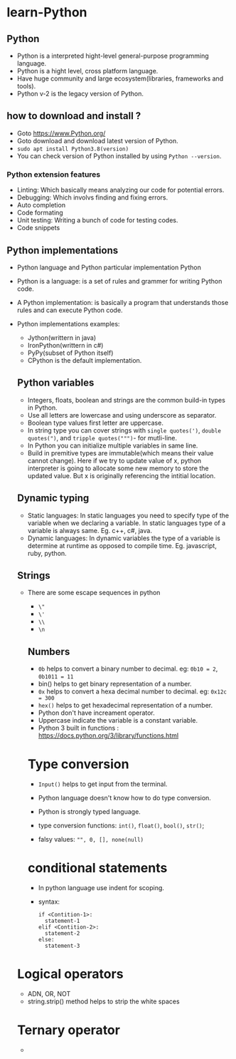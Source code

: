 # learn-Python

## Python

- Python is a interpreted hight-level general-purpose programming language.
- Python is a hight level, cross platform language.
- Have huge community and large ecosystem(libraries, frameworks and tools).
- Python v-2 is the legacy version of Python.

## how to download and install ?

- Goto https://www.Python.org/
- Goto download and download latest version of Python.
- `sudo apt install Python3.8(version)`
- You can check version of Python installed by using `Python --version`.

### Python extension features

- Linting: Which basically means analyzing our code for potential errors.
- Debugging: Which involvs finding and fixing errors.
- Auto completion
- Code formating
- Unit testing: Writing a bunch of code for testing codes.
- Code snippets

## Python implementations

- Python language and Python particular implementation Python
- Python is a language: is a set of rules and grammer for writing Python code.
- A Python implementation: is basically a program that understands those rules and can execute Python code.
- Python implementations examples:

  - Jython(writtern in java)
  - IronPython(writtern in c#)
  - PyPy(subset of Python itself)
  - CPython is the default implementation.

  ## Python variables

  - Integers, floats, boolean and strings are the common build-in types in Python.
  - Use all letters are lowercase and using underscore as separator.
  - Boolean type values first letter are uppercase.
  - In string type you can cover strings with `single quotes(')`, `double quotes(")`, and `tripple quotes(""")`- for mutli-line.
  - In Python you can initialize multiple variables in same line.
  - Build in premitive types are immutable(which means their value cannot change). Here if we try to update value of x,
    python interpreter is going to allocate some new memory to store the updated value. But x is originally referencing the intitial location.

  ## Dynamic typing

  - Static languages: In static languages you need to specify type of the variable when we declaring a variable.
    In static languages type of a variable is always same. Eg. c++, c#, java.
  - Dynamic languages: In dynamic variables the type of a variable is determine at runtime as opposed to compile time. Eg. javascript, ruby, python.

  ## Strings

  - There are some escape sequences in python

    - `\"`
    - `\'`
    - `\\`
    - `\n`

    ## Numbers

    - `0b` helps to convert a binary number to decimal. eg: `0b10 = 2`, `0b1011 = 11`
    - bin() helps to get binary representation of a number.
    - `0x` helps to convert a hexa decimal number to decimal. eg: `0x12c = 300`
    - `hex()` helps to get hexadecimal representation of a number.
    - Python don't have increament operator.
    - Uppercase indicate the variable is a constant variable.
    - Python 3 built in functions : https://docs.python.org/3/library/functions.html

    # Type conversion

    - `Input()` helps to get input from the terminal.
    - Python language doesn't know how to do type conversion.
    - Python is strongly typed language.
    - type conversion functions: `int()`, `float()`, `bool()`, `str()`;

    - falsy values: `"", 0, [], none(null)`

    # conditional statements

    - In python language use indent for scoping.
    - syntax:

      ```
      if <Contition-1>:
        statement-1
      elif <Contition-2>:
        statement-2
      else:
        statement-3
      ```

  # Logical operators

  - ADN, OR, NOT
  - string.strip() method helps to strip the white spaces

  # Ternary operator

  -
